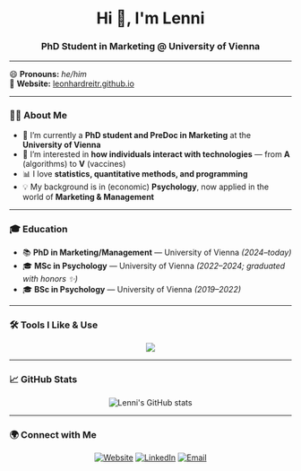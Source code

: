<h1 align="center">Hi 👋, I'm Lenni</h1>
<h3 align="center">PhD Student in Marketing @ University of Vienna</h3>

---

😄 **Pronouns:** *he/him*  
📝 **Website:** [leonhardreitr.github.io](https://leonhardreitr.github.io)  

---
### 👨‍🎓 About Me  

- 🌱 I’m currently a **PhD student and PreDoc in Marketing** at the **University of Vienna**  
- 🔭 I’m interested in **how individuals interact with technologies** — from **A** (algorithms) to **V** (vaccines)  
- 📊 I love **statistics, quantitative methods, and programming**  
- 💡 My background is in (economic) **Psychology**, now applied in the world of **Marketing & Management**  
---

### 🎓 Education  

- 📚 **PhD in Marketing/Management** — University of Vienna *(2024–today)*  
- 🎓 **MSc in Psychology** — University of Vienna *(2022–2024; graduated with honors ✨)*  
- 🎓 **BSc in Psychology** — University of Vienna *(2019–2022)*  

---

### 🛠️ Tools I Like & Use

<p align="center">
  <img src="https://skillicons.dev/icons?i=python,r,git,latex,vscode,github,obsidian&theme=light" />
</p>

---

### 📈 GitHub Stats  

<p align="center">
  <img src="https://github-readme-stats.vercel.app/api?username=leonhardreitr&show_icons=true&theme=tokyonight" alt="Lenni's GitHub stats" />
</p>

---

### 🌍 Connect with Me  

<p align="center">
  <a href="https://leonhardreitr.github.io"><img src="https://img.shields.io/badge/Website-181717?style=for-the-badge&logo=github&logoColor=white" alt="Website"/></a>
  <a href="www.linkedin.com/in/leonhard-reiter-a93470229"><img src="https://img.shields.io/badge/LinkedIn-0A66C2?style=for-the-badge&logo=linkedin&logoColor=white" alt="LinkedIn"/></a>
  <a href="mailto:leonhard.reiter@univie.ac.at"><img src="https://img.shields.io/badge/Email-D14836?style=for-the-badge&logo=gmail&logoColor=white" alt="Email"/></a>
</p>
